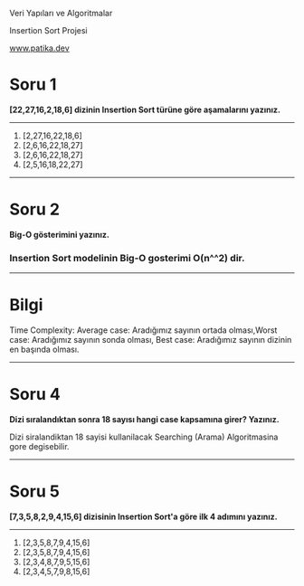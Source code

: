 Veri Yapıları ve Algoritmalar

Insertion Sort Projesi

www.patika.dev

# Soru 1
**[22,27,16,2,18,6] dizinin Insertion Sort türüne göre aşamalarını yazınız.**

---


1. [2,27,16,22,18,6]
2. [2,6,16,22,18,27]
3. [2,6,16,22,18,27]
4. [2,5,16,18,22,27]

---
# Soru 2
**Big-O gösterimini yazınız.**

### Insertion Sort modelinin Big-O gosterimi O(n^^2) dir.

---

# Bilgi

Time Complexity: Average case: Aradığımız sayının ortada olması,Worst case: Aradığımız sayının sonda olması, Best case: Aradığımız sayının dizinin en başında olması.

---

# Soru 4
**Dizi sıralandıktan sonra 18 sayısı hangi case kapsamına girer? Yazınız.**

Dizi siralandiktan 18 sayisi kullanilacak Searching (Arama) Algoritmasina gore degisebilir.

----

# Soru 5

**[7,3,5,8,2,9,4,15,6] dizisinin Insertion Sort'a göre ilk 4 adımını yazınız.**

---

1. [2,3,5,8,7,9,4,15,6]
2. [2,3,5,8,7,9,4,15,6]
3. [2,3,4,8,7,9,5,15,6]
4. [2,3,4,5,7,9,8,15,6]